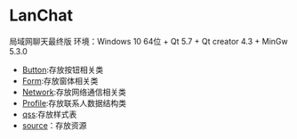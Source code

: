 # LanChat
局域网聊天最终版
环境：Windows 10 64位 + Qt 5.7 + Qt creator 4.3 + MinGw 5.3.0

* [Button](https://github.com/wangchz13/LanChat/tree/master/Button):存放按钮相关类
* [Form](https://github.com/wangchz13/LanChat/tree/master/Form):存放窗体相关类
* [Network](https://github.com/wangchz13/LanChat/tree/master/Network):存放网络通信相关类
* [Profile](https://github.com/wangchz13/LanChat/tree/master/Profile):存放联系人数据结构类
* [qss](https://github.com/wangchz13/LanChat/tree/master/qss):存放样式表
* [source](https://github.com/wangchz13/LanChat/tree/master/source)：存放资源
